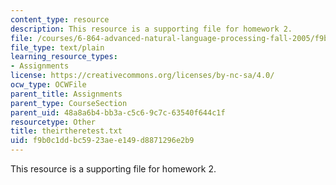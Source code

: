 ```yaml
---
content_type: resource
description: This resource is a supporting file for homework 2.
file: /courses/6-864-advanced-natural-language-processing-fall-2005/f9b0c1ddbc5923aee149d8871296e2b9_theirtheretest.txt
file_type: text/plain
learning_resource_types:
- Assignments
license: https://creativecommons.org/licenses/by-nc-sa/4.0/
ocw_type: OCWFile
parent_title: Assignments
parent_type: CourseSection
parent_uid: 48a8a6b4-bb3a-c5c6-9c7c-63540f644c1f
resourcetype: Other
title: theirtheretest.txt
uid: f9b0c1dd-bc59-23ae-e149-d8871296e2b9
---
```

This resource is a supporting file for homework 2.